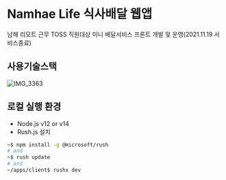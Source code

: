 # Namhae Life 식사배달 웹앱

남해 리모트 근무 TOSS 직원대상 미니 배달서비스 프론트 개발 및 운영(2021.11.19 서비스종료)

## 사용기술스택
![IMG_3363](https://user-images.githubusercontent.com/55748886/173482179-9537b692-bff7-4814-b812-e03d7808857d.JPG)


## 로컬 실행 환경 
- Node.js v12 or v14
- Rush.js 설치

```bash
~$ npm install -g @microsoft/rush
# and
~$ rush update
# and
~/apps/client$ rushx dev
```
